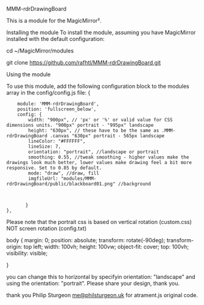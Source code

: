 MMM-rdrDrawingBoard

This is a module for the MagicMirror².


Installing the module
To install the module, assuming you have MagicMirror installed with the default configuration:

cd ~/MagicMirror/modules

git clone https://github.com/rafhtl/MMM-rdrDrawingBoard.git

Using the module

To use this module, add the following configuration block to the modules array in the config/config.js file:
{
        
        module: 'MMM-rdrDrawingBoard',
        position: 'fullscreen_below',
        config: {
            width: "900px", // 'px' or '%' or valid value for CSS dimensions units. "900px" portrait - "995px" landscape
            height: "630px", // these have to be the same as .MMM-rdrDrawingBoard .canvas "630px" portrait - 565px landscape
            lineColor: "#FFFFFF",
            lineSize: 7,
            orientation: "portrait", //landscape or portrait
            smoothing: 0.55, //tweak smoothing - higher values make the drawings look much better, lower values make drawing feel a bit more responsive. Set to 0.85 by default.
            mode: "draw", //draw, fill
            imgfileUrl: "modules/MMM-rdrDrawingBoard/public/blackboard01.png" //background

            

           }
    },

Please note that the portrait css is based on vertical rotation (custom.css) NOT screen rotation (config.txt)


body {
	margin: 0;
	position: absolute;
 	transform: rotate(-90deg);
 	transform-origin: top left; 
	width: 100vh;
	height: 100vw;
	object-fit: cover;
	top: 100vh;
    visibility: visible;  
    
    
 }
 
you can change this to horizontal by  specifyin orientation: "landscape" and using the orientation: "portrait". Please share your design, thank you.

thank you Philip Sturgeon me@philsturgeon.uk for atrament.js original code.
